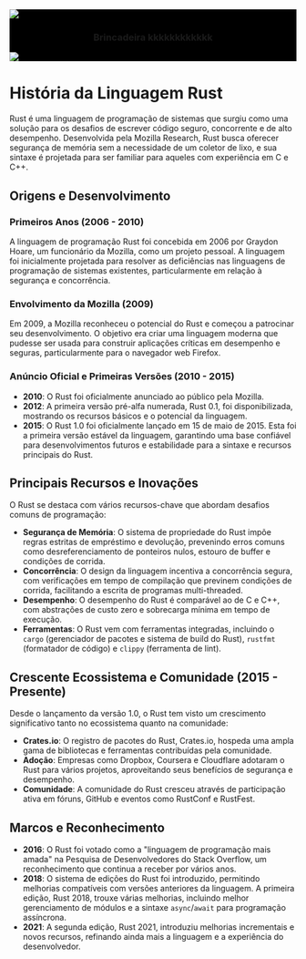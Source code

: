 <div style="background-color: #000;">
  <img src="https://www.logo.wine/a/logo/Rust_(video_game)/Rust_(video_game)-Logo.wine.svg"></img>
  <h3 align="center">Brincadeira kkkkkkkkkkkk</h3>
  <img src="https://cdn.dribbble.com/users/241205/screenshots/16028848/media/c82f8350e4549e0d66b5612e7690e6b4.png?resize=1000x750&vertical=center"></img>
</div>

# História da Linguagem Rust

Rust é uma linguagem de programação de sistemas que surgiu como uma solução para os desafios de escrever código seguro, concorrente e de alto desempenho. Desenvolvida pela Mozilla Research, Rust busca oferecer segurança de memória sem a necessidade de um coletor de lixo, e sua sintaxe é projetada para ser familiar para aqueles com experiência em C e C++.

## Origens e Desenvolvimento

### Primeiros Anos (2006 - 2010)
A linguagem de programação Rust foi concebida em 2006 por Graydon Hoare, um funcionário da Mozilla, como um projeto pessoal. A linguagem foi inicialmente projetada para resolver as deficiências nas linguagens de programação de sistemas existentes, particularmente em relação à segurança e concorrência.

### Envolvimento da Mozilla (2009)
Em 2009, a Mozilla reconheceu o potencial do Rust e começou a patrocinar seu desenvolvimento. O objetivo era criar uma linguagem moderna que pudesse ser usada para construir aplicações críticas em desempenho e seguras, particularmente para o navegador web Firefox.

### Anúncio Oficial e Primeiras Versões (2010 - 2015)
- **2010**: O Rust foi oficialmente anunciado ao público pela Mozilla.
- **2012**: A primeira versão pré-alfa numerada, Rust 0.1, foi disponibilizada, mostrando os recursos básicos e o potencial da linguagem.
- **2015**: O Rust 1.0 foi oficialmente lançado em 15 de maio de 2015. Esta foi a primeira versão estável da linguagem, garantindo uma base confiável para desenvolvimentos futuros e estabilidade para a sintaxe e recursos principais do Rust.

## Principais Recursos e Inovações

O Rust se destaca com vários recursos-chave que abordam desafios comuns de programação:
- **Segurança de Memória**: O sistema de propriedade do Rust impõe regras estritas de empréstimo e devolução, prevenindo erros comuns como desreferenciamento de ponteiros nulos, estouro de buffer e condições de corrida.
- **Concorrência**: O design da linguagem incentiva a concorrência segura, com verificações em tempo de compilação que previnem condições de corrida, facilitando a escrita de programas multi-threaded.
- **Desempenho**: O desempenho do Rust é comparável ao de C e C++, com abstrações de custo zero e sobrecarga mínima em tempo de execução.
- **Ferramentas**: O Rust vem com ferramentas integradas, incluindo o `cargo` (gerenciador de pacotes e sistema de build do Rust), `rustfmt` (formatador de código) e `clippy` (ferramenta de lint).

## Crescente Ecossistema e Comunidade (2015 - Presente)

Desde o lançamento da versão 1.0, o Rust tem visto um crescimento significativo tanto no ecossistema quanto na comunidade:
- **Crates.io**: O registro de pacotes do Rust, Crates.io, hospeda uma ampla gama de bibliotecas e ferramentas contribuídas pela comunidade.
- **Adoção**: Empresas como Dropbox, Coursera e Cloudflare adotaram o Rust para vários projetos, aproveitando seus benefícios de segurança e desempenho.
- **Comunidade**: A comunidade do Rust cresceu através de participação ativa em fóruns, GitHub e eventos como RustConf e RustFest.

## Marcos e Reconhecimento

- **2016**: O Rust foi votado como a "linguagem de programação mais amada" na Pesquisa de Desenvolvedores do Stack Overflow, um reconhecimento que continua a receber por vários anos.
- **2018**: O sistema de edições do Rust foi introduzido, permitindo melhorias compatíveis com versões anteriores da linguagem. A primeira edição, Rust 2018, trouxe várias melhorias, incluindo melhor gerenciamento de módulos e a sintaxe `async`/`await` para programação assíncrona.
- **2021**: A segunda edição, Rust 2021, introduziu melhorias incrementais e novos recursos, refinando ainda mais a linguagem e a experiência do desenvolvedor.
